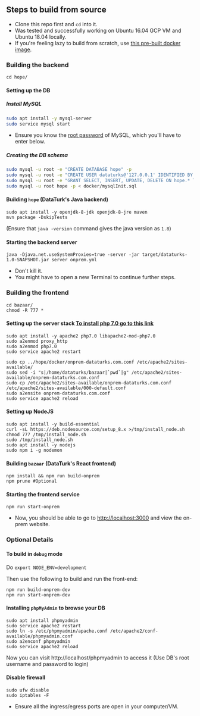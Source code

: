 ## Steps to build from source

- Clone this repo first and `cd` into it.
- Was tested and successfully working on Ubuntu 16.04 GCP VM and Ubuntu 18.04 locally.
- If you're feeling lazy to build from scratch, use [this pre-built docker image](https://medium.com/@dataturks/dataturks-on-prem-a-fully-self-hosted-data-annotation-solution-86b455bf0634).

### Building the backend

```
cd hope/
```

#### Setting up the DB
##### Install MySQL
```bash
sudo apt install -y mysql-server
sudo service mysql start
```
- Ensure you know the [root password](https://stackoverflow.com/a/54165621/5002496) of MySQL, which you'll have to enter below.

##### Creating the DB schema
```bash
sudo mysql -u root -e "CREATE DATABASE hope" -p
sudo mysql -u root -e "CREATE USER dataturks@'127.0.0.1' IDENTIFIED BY '12345';" -p
sudo mysql -u root -e "GRANT SELECT, INSERT, UPDATE, DELETE ON hope.* TO dataturks@127.0.0.1;FLUSH PRIVILEGES;" -p
sudo mysql -u root hope -p < docker/mysqlInit.sql
```

#### Building `hope` (DataTurk's Java backend)
```
sudo apt install -y openjdk-8-jdk openjdk-8-jre maven
mvn package -DskipTests
```
(Ensure that `java -version` command gives the java version as `1.8`)

#### Starting the backend server
```
java -Djava.net.useSystemProxies=true -server -jar target/dataturks-1.0-SNAPSHOT.jar server onprem.yml
```
- Don't kill it.
- You might have to open a new Terminal to continue further steps.

### Building the frontend

```
cd bazaar/
chmod -R 777 *
```

#### Setting up the server stack [To install php 7.0 go to this link](https://tecadmin.net/install-php-7-on-ubuntu/)
```
sudo apt install -y apache2 php7.0 libapache2-mod-php7.0 
sudo a2enmod proxy_http
sudo a2enmod php7.0
sudo service apache2 restart

sudo cp ../hope/docker/onprem-dataturks.com.conf /etc/apache2/sites-available/
sudo sed -i "s|/home/dataturks/bazaar|`pwd`|g" /etc/apache2/sites-available/onprem-dataturks.com.conf
sudo cp /etc/apache2/sites-available/onprem-dataturks.com.conf /etc/apache2/sites-available/000-default.conf
sudo a2ensite onprem-dataturks.com.conf
sudo service apache2 reload
```

#### Setting up NodeJS

```
sudo apt install -y build-essential
curl -sL https://deb.nodesource.com/setup_8.x >/tmp/install_node.sh
chmod 777 /tmp/install_node.sh
sudo /tmp/install_node.sh
sudo apt install -y nodejs
sudo npm i -g nodemon
```
    
#### Building `bazaar` (DataTurk's React frontend)
```
npm install && npm run build-onprem
npm prune #Optional
```

#### Starting the frontend service
```
npm run start-onprem
```

- Now, you should be able to go to [http://localhost:3000](http://localhost:3000) and view the on-prem website.


### Optional Details

#### To build in `debug` mode

Do `export NODE_ENV=development`

Then use the following to build and run the front-end:
```
npm run build-onprem-dev
npm run start-onprem-dev
```

#### Installing `phpMyAdmin` to browse your DB

```
sudo apt install phpmyadmin
sudo service apache2 restart
sudo ln -s /etc/phpmyadmin/apache.conf /etc/apache2/conf-available/phpmyadmin.conf
sudo a2enconf phpmyadmin
sudo service apache2 reload
```

Now you can visit http://localhost/phpmyadmin to access it (Use DB's root username and password to login)

#### Disable firewall
```
sudo ufw disable
sudo iptables -F
```
- Ensure all the ingress/egress ports are open in your computer/VM.
